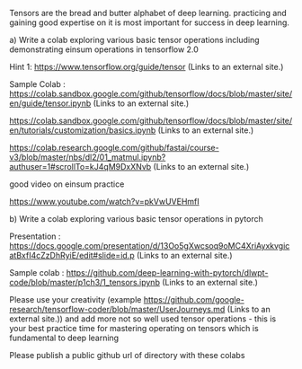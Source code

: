 Tensors are the bread and butter alphabet of deep learning. practicing and gaining good expertise on it is most important for success in deep learning.

 

a) Write a colab exploring various basic tensor operations including demonstrating einsum operations in tensorflow 2.0

Hint 1: https://www.tensorflow.org/guide/tensor (Links to an external site.)

Sample Colab : https://colab.sandbox.google.com/github/tensorflow/docs/blob/master/site/en/guide/tensor.ipynb (Links to an external site.)

https://colab.sandbox.google.com/github/tensorflow/docs/blob/master/site/en/tutorials/customization/basics.ipynb (Links to an external site.)

 

https://colab.research.google.com/github/fastai/course-v3/blob/master/nbs/dl2/01_matmul.ipynb?authuser=1#scrollTo=kJ4qM9DxXNvb (Links to an external site.)

good video on einsum practice

https://www.youtube.com/watch?v=pkVwUVEHmfI

b) Write a colab exploring various basic tensor operations in pytorch

Presentation : https://docs.google.com/presentation/d/13Oo5gXwcsoq9oMC4XriAyxkvgicatBxfI4cZzDhRyiE/edit#slide=id.p (Links to an external site.)

Sample colab : https://github.com/deep-learning-with-pytorch/dlwpt-code/blob/master/p1ch3/1_tensors.ipynb (Links to an external site.)

 

Please use your creativity (example https://github.com/google-research/tensorflow-coder/blob/master/UserJourneys.md (Links to an external site.))  and add more not so well used tensor operations - this is your best practice time for mastering operating on tensors which is fundamental to deep learning

 

Please publish a public github url of directory with these colabs 
